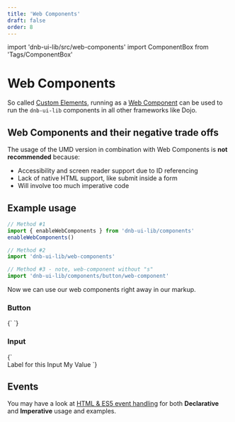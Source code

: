 ```yaml
---
title: 'Web Components'
draft: false
order: 8
---
```


import 'dnb-ui-lib/src/web-components'
import ComponentBox from 'Tags/ComponentBox'

# Web Components

So called [Custom Elements](https://www.w3.org/TR/custom-elements/), running as a [Web Component](https://github.com/w3c/webcomponents/) can be used to run the `dnb-ui-lib` components in all other frameworks like Dojo.

## Web Components and their negative trade offs

The usage of the UMD version in combination with Web Components is **not recommended** because:

- Accessibility and screen reader support due to ID referencing
- Lack of native HTML support, like submit inside a form
- Will involve too much imperative code

## Example usage

```jsx
// Method #1
import { enableWebComponents } from 'dnb-ui-lib/components'
enableWebComponents()

// Method #2
import 'dnb-ui-lib/web-components'

// Method #3 - note, web-component without "s"
import 'dnb-ui-lib/components/button/web-component'
```

Now we can use our web components right away in our markup.

### Button

<ComponentBox>
{`
  <dnb-button icon="chevron_right" text="Custom Element" />
`}
</ComponentBox>

### Input

<ComponentBox>
{`
<form>
  <dnb-form-label for_id="form-input">Label for this Input</dnb-form-label>
  <dnb-input id="form-input" placeholder="My Placeholder">My Value</dnb-input>
  <dnb-button type="submit" text="Submit" />
</form>
`}
</ComponentBox>

## Events

You may have a look at [HTML & ES5 event handling](/uilib/usage/customisation/event-handling#html--es5) for both **Declarative** and **Imperative** usage and examples.
